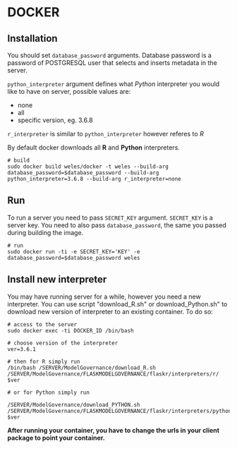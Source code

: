 # DOCKER

## Installation

You should set `database_password` arguments. Database password is a password of POSTGRESQL user that selects and inserts metadata in the server.

`python_interpreter` argument defines what *Python* interpreter you would like to have on server, possible values are:
* none
* all
* specific version, eg. 3.6.8

`r_interpreter` is similar to `python_interpreter` however referes to *R*

By default docker downloads all **R** and **Python** interpreters.

```
# build
sudo docker build weles/docker -t weles --build-arg database_password=$database_password --build-arg python_interpreter=3.6.8 --build-arg r_interpreter=none
```

## Run

To run a server you need to pass `SECRET_KEY` argument. `SECRET_KEY` is a server key. You need to also pass `database_password`, the same you passed during building the image.

```
# run
sudo docker run -ti -e SECRET_KEY='KEY' -e database_password=$database_password weles
```

## Install new interpreter

You may have running server for a while, however you need a new interpreter. You can use script "download_R.sh" or download_Python.sh" to download new version of interpreter to an existing container. To do so:

```
# access to the server
sudo docker exec -ti DOCKER_ID /bin/bash

# choose version of the interpreter
ver=3.6.1

# then for R simply run
/bin/bash /SERVER/ModelGovernance/download_R.sh /SERVER/ModelGovernance/FLASKMODELGOVERNANCE/flaskr/interpreters/r/ $ver

# or for Python simply run

/SERVER/ModelGovernance/download_PYTHON.sh /SERVER/ModelGovernance/FLASKMODELGOVERNANCE/flaskr/interpreters/python/ $ver
```

**After running your container, you have to change the urls in your client package to point your container.**
